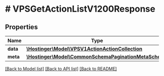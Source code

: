 # # VPSGetActionListV1200Response

## Properties

Name | Type | Description | Notes
------------ | ------------- | ------------- | -------------
**data** | [**\Hostinger\Model\VPSV1ActionActionCollection**](VPSV1ActionActionCollection.md) |  | [optional]
**meta** | [**\Hostinger\Model\CommonSchemaPaginationMetaSchema**](CommonSchemaPaginationMetaSchema.md) |  | [optional]

[[Back to Model list]](../../README.md#models) [[Back to API list]](../../README.md#endpoints) [[Back to README]](../../README.md)
